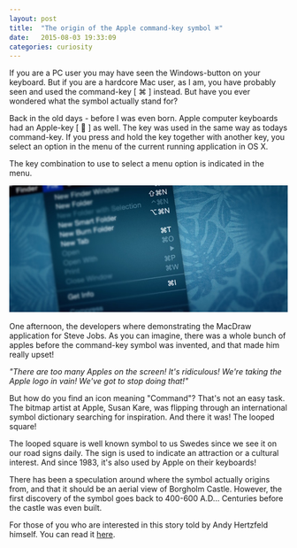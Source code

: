 ```yaml
---
layout: post
title:  "The origin of the Apple command-key symbol ⌘"
date:   2015-08-03 19:33:09
categories: curiosity
---
```

If you are a PC user you may have seen the Windows-button on your keyboard. But if you are a hardcore Mac user, as I am, you have probably seen and used the command-key [ ⌘ ] instead. But have you ever wondered what the symbol  actually stand for?

Back in the old days - before I was even born. Apple computer keyboards had an Apple-key [  ] as well. The key was used in the same way as todays command-key. If you press and hold the key together with another key, you select an option in the menu of the current running application in OS X.

The key combination to use to select a menu option is indicated in the menu.

![Command-key combinations](/images/2015-08-03-the-origin-of-the-apple-cmd-key-symbol/command-key-combinations.jpg)

One afternoon, the developers where demonstrating the MacDraw application for Steve Jobs. As you can imagine, there was a whole bunch of apples before the command-key symbol was invented, and that made him really upset!

*"There are too many Apples on the screen! It's ridiculous! We're taking the Apple logo in vain! We've got to stop doing that!"*

But how do you find an icon meaning "Command"? That's not an easy task. The bitmap artist at Apple, Susan Kare, was flipping through an international symbol dictionary searching for inspiration. And there it was! The looped square!

The looped square is well known symbol to us Swedes since we see it on our road signs daily. The sign is used to indicate an attraction or a cultural interest. And since 1983, it's also used by Apple on their keyboards!

There has been a speculation around where the symbol actually origins from, and that it should be an aerial view of Borgholm Castle. However, the first discovery of the symbol goes back to 400-600 A.D... Centuries before the castle was even built.

For those of you who are interested in this story told by Andy Hertzfeld himself. You can read it [here](http://www.folklore.org/StoryView.py?story=Swedish_Campground.txt).